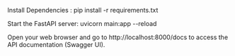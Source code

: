 Install Dependencies :
pip install -r requirements.txt


Start the FastAPI server:
uvicorn main:app --reload

Open your web browser and go to http://localhost:8000/docs to access the API documentation (Swagger UI).

